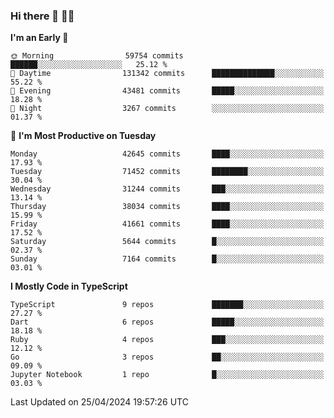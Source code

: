### Hi there 👋 🧑‍💻



<!--START_SECTION:waka-->
**I'm an Early 🐤** 

```text
🌞 Morning                59754 commits       ██████░░░░░░░░░░░░░░░░░░░   25.12 % 
🌆 Daytime                131342 commits      ██████████████░░░░░░░░░░░   55.22 % 
🌃 Evening                43481 commits       █████░░░░░░░░░░░░░░░░░░░░   18.28 % 
🌙 Night                  3267 commits        ░░░░░░░░░░░░░░░░░░░░░░░░░   01.37 % 
```
📅 **I'm Most Productive on Tuesday** 

```text
Monday                   42645 commits       ████░░░░░░░░░░░░░░░░░░░░░   17.93 % 
Tuesday                  71452 commits       ████████░░░░░░░░░░░░░░░░░   30.04 % 
Wednesday                31244 commits       ███░░░░░░░░░░░░░░░░░░░░░░   13.14 % 
Thursday                 38034 commits       ████░░░░░░░░░░░░░░░░░░░░░   15.99 % 
Friday                   41661 commits       ████░░░░░░░░░░░░░░░░░░░░░   17.52 % 
Saturday                 5644 commits        █░░░░░░░░░░░░░░░░░░░░░░░░   02.37 % 
Sunday                   7164 commits        █░░░░░░░░░░░░░░░░░░░░░░░░   03.01 % 
```


**I Mostly Code in TypeScript** 

```text
TypeScript               9 repos             ███████░░░░░░░░░░░░░░░░░░   27.27 % 
Dart                     6 repos             █████░░░░░░░░░░░░░░░░░░░░   18.18 % 
Ruby                     4 repos             ███░░░░░░░░░░░░░░░░░░░░░░   12.12 % 
Go                       3 repos             ██░░░░░░░░░░░░░░░░░░░░░░░   09.09 % 
Jupyter Notebook         1 repo              █░░░░░░░░░░░░░░░░░░░░░░░░   03.03 % 
```




 Last Updated on 25/04/2024 19:57:26 UTC
<!--END_SECTION:waka-->



